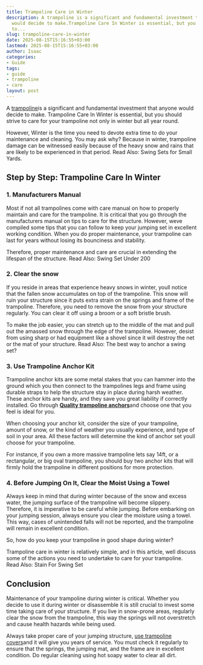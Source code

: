 ```yaml
---
title: Trampoline Care in Winter
description: A trampoline is a significant and fundamental investment that anyone
  would decide to make.Trampoline Care In Winter is essential, but you should strive
  to...
slug: trampoline-care-in-winter
date: 2025-08-15T15:16:55+03:00
lastmod: 2025-08-15T15:16:55+03:00
author: Isaac
categories:
- Guide
tags:
- guide
- trampoline
- care
layout: post
---
```

A [trampoline](https://pestpolicy.com/are-trampolines-good-for-obese-people/)is a significant and fundamental investment that anyone would decide to make. Trampoline Care In Winter is essential, but you should strive to care for your trampoline not only in winter but all year round.

However, Winter is the time you need to devote extra time to do your maintenance and cleaning. You may ask why? Because in winter, trampoline damage can be witnessed easily because of the heavy snow and rains that are likely to be experienced in that period. Read Also: Swing Sets for Small Yards.

##  Step by Step: Trampoline Care In Winter

###  1. Manufacturers Manual

Most if not all trampolines come with care manual on how to properly maintain and care for the trampoline. It is critical that you go through the manufacturers manual on tips to care for the structure. However, weve compiled some tips that you can follow to keep your jumping set in excellent working condition. When you do proper maintenance, your trampoline can last for years without losing its bounciness and stability.

Therefore, proper maintenance and care are crucial in extending the lifespan of the structure. Read Also: Swing Set Under 200

###  **2. Clear the snow**

If you reside in areas that experience heavy snows in winter, youll notice that the fallen snow accumulates on top of the trampoline. This snow will ruin your structure since it puts extra strain on the springs and frame of the trampoline. Therefore, you need to remove the snow from your structure regularly. You can clear it off using a broom or a soft bristle brush.

To make the job easier, you can stretch up to the middle of the mat and pull out the amassed snow through the edge of the trampoline. However, desist from using sharp or had equipment like a shovel since it will destroy the net or the mat of your structure. Read Also: The best way to anchor a swing set?

###  **3. Use Trampoline Anchor Kit**

Trampoline anchor kits are some metal stakes that you can hammer into the ground which you then connect to the trampolines legs and frame using durable straps to help the structure stay in place during harsh weather. These anchor kits are handy, and they save you great liability if correctly installed. Go through [**Quality trampoline anchors**](https://pestpolicy.com/best-trampoline-anchors/)and choose one that you feel is ideal for you.

When choosing your anchor kit, consider the size of your trampoline, amount of snow, or the kind of weather you usually experience, and type of soil in your area. All these factors will determine the kind of anchor set youll choose for your trampoline.

For instance, if you own a more massive trampoline lets say 14ft, or a rectangular, or big oval trampoline, you should buy two anchor kits that will firmly hold the trampoline in different positions for more protection.

###  **4. Before Jumping On It, Clear the Moist Using a Towel**

Always keep in mind that during winter because of the snow and excess water, the jumping surface of the trampoline will become slippery. Therefore, it is imperative to be careful while jumping. Before embarking on your jumping session, always ensure you clear the moisture using a towel. This way, cases of unintended falls will not be reported, and the trampoline will remain in excellent condition.

So, how do you keep your trampoline in good shape during winter?

Trampoline care in winter is relatively simple, and in this article, well discuss some of the actions you need to undertake to care for your trampoline. Read Also: Stain For Swing Set

##  Conclusion

Maintenance of your trampoline during winter is critical. Whether you decide to use it during winter or disassemble it is still crucial to invest some time taking care of your structure. If you live in snow-prone areas, regularly clear the snow from the trampoline, this way the springs will not overstretch and cause health hazards while being used.

Always take proper care of your jumping structure, [use trampoline covers](https://pestpolicy.com/trampoline-covers-for-winter/)and it will give you years of service. You must check it regularly to ensure that the springs, the jumping mat, and the frame are in excellent condition. Do regular cleaning using hot soapy water to clear all dirt.
